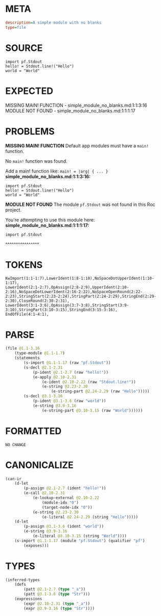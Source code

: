 # META
~~~ini
description=A simple module with no blanks
type=file
~~~
# SOURCE
~~~roc
import pf.Stdout
hello! = Stdout.line!("Hello")
world = "World"
~~~
# EXPECTED
MISSING MAIN! FUNCTION - simple_module_no_blanks.md:1:1:3:16
MODULE NOT FOUND - simple_module_no_blanks.md:1:1:1:17
# PROBLEMS
**MISSING MAIN! FUNCTION**
Default app modules must have a `main!` function.

No `main!` function was found.

Add a main! function like:
`main! = |arg| { ... }`
**simple_module_no_blanks.md:1:1:3:16:**
```roc
import pf.Stdout
hello! = Stdout.line!("Hello")
world = "World"
```


**MODULE NOT FOUND**
The module `pf.Stdout` was not found in this Roc project.

You're attempting to use this module here:
**simple_module_no_blanks.md:1:1:1:17:**
```roc
import pf.Stdout
```
^^^^^^^^^^^^^^^^


# TOKENS
~~~zig
KwImport(1:1-1:7),LowerIdent(1:8-1:10),NoSpaceDotUpperIdent(1:10-1:17),
LowerIdent(2:1-2:7),OpAssign(2:8-2:9),UpperIdent(2:10-2:16),NoSpaceDotLowerIdent(2:16-2:22),NoSpaceOpenRound(2:22-2:23),StringStart(2:23-2:24),StringPart(2:24-2:29),StringEnd(2:29-2:30),CloseRound(2:30-2:31),
LowerIdent(3:1-3:6),OpAssign(3:7-3:8),StringStart(3:9-3:10),StringPart(3:10-3:15),StringEnd(3:15-3:16),
EndOfFile(4:1-4:1),
~~~
# PARSE
~~~clojure
(file @1.1-3.16
	(type-module @1.1-1.7)
	(statements
		(s-import @1.1-1.17 (raw "pf.Stdout"))
		(s-decl @2.1-2.31
			(p-ident @2.1-2.7 (raw "hello!"))
			(e-apply @2.10-2.31
				(e-ident @2.10-2.22 (raw "Stdout.line!"))
				(e-string @2.23-2.30
					(e-string-part @2.24-2.29 (raw "Hello")))))
		(s-decl @3.1-3.16
			(p-ident @3.1-3.6 (raw "world"))
			(e-string @3.9-3.16
				(e-string-part @3.10-3.15 (raw "World"))))))
~~~
# FORMATTED
~~~roc
NO CHANGE
~~~
# CANONICALIZE
~~~clojure
(can-ir
	(d-let
		(p-assign @2.1-2.7 (ident "hello!"))
		(e-call @2.10-2.31
			(e-lookup-external @2.10-2.22
				(module-idx "0")
				(target-node-idx "0"))
			(e-string @2.23-2.30
				(e-literal @2.24-2.29 (string "Hello")))))
	(d-let
		(p-assign @3.1-3.6 (ident "world"))
		(e-string @3.9-3.16
			(e-literal @3.10-3.15 (string "World"))))
	(s-import @1.1-1.17 (module "pf.Stdout") (qualifier "pf")
		(exposes)))
~~~
# TYPES
~~~clojure
(inferred-types
	(defs
		(patt @2.1-2.7 (type "_a"))
		(patt @3.1-3.6 (type "Str")))
	(expressions
		(expr @2.10-2.31 (type "_a"))
		(expr @3.9-3.16 (type "Str"))))
~~~
